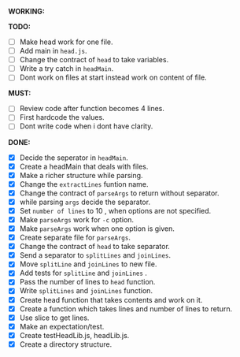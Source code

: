 **WORKING:**

**TODO:**
- [ ] Make head work for one file.
- [ ] Add main in `head.js`.
- [ ] Change the contract of `head` to take variables.
- [ ] Write a try catch in `headMain`.
- [ ] Dont work on files at start instead work on content of file.

**MUST:**
- [ ] Review code after function becomes 4 lines.
- [ ] First hardcode the values.
- [ ] Dont write code when i dont have clarity.

**DONE:**
- [x] Decide the seperator in `headMain`.
- [x] Create a headMain that deals with files.
- [x] Make a richer structure while parsing.
- [x] Change the `extractLines` funtion name.
- [x] Change the contract of `parseArgs` to return without separator.
- [x] while parsing `args` decide the separator.
- [x] Set `number of lines` to 10 , when options are not specified.
- [x] Make `parseArgs` work for `-c` option.
- [x] Make `parseArgs` work when one option is given.
- [x] Create separate file for `parseArgs`.
- [x] Change the contract of `head` to take separator.
- [x] Send a separator to `splitLines` and `joinLines`.
- [x] Move `splitLine` and `joinLines` to new file.
- [x] Add tests for `splitLine` and `joinLines` .
- [x] Pass the number of lines to `head` function.
- [x] Write  `splitLines` and `joinLines` function.
- [x] Create head function that takes contents and work on it.
- [x] Create a function which takes lines and number of lines to return.
- [x] Use slice to get lines.
- [x] Make an expectation/test.
- [x] Create  testHeadLib.js, headLib.js.
- [x] Create a directory structure.
